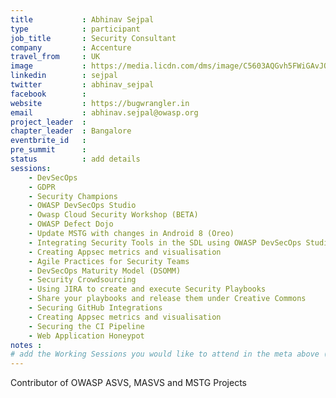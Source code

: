 ```yaml
---
title           : Abhinav Sejpal
type            : participant
job_title       : Security Consultant
company         : Accenture
travel_from     : UK
image           : https://media.licdn.com/dms/image/C5603AQGvh5FWiGAvJQ/profile-displayphoto-shrink_200_200/0?e=1529557200&v=beta&t=2tXmfupg6Kl91z5QziG6PgAb4cLABGXMvdaEYvFjwdI
linkedin        : sejpal
twitter         : abhinav_sejpal
facebook        :
website         : https://bugwrangler.in
email           : abhinav.sejpal@owasp.org
project_leader  :
chapter_leader  : Bangalore
eventbrite_id   :
pre_summit      :
status          : add details
sessions:
    - DevSecOps
    - GDPR
    - Security Champions
    - OWASP DevSecOps Studio 
    - Owasp Cloud Security Workshop (BETA)
    - OWASP Defect Dojo
    - Update MSTG with changes in Android 8 (Oreo)
    - Integrating Security Tools in the SDL using OWASP DevSecOps Studio
    - Creating Appsec metrics and visualisation
    - Agile Practices for Security Teams
    - DevSecOps Maturity Model (DSOMM)
    - Security Crowdsourcing
    - Using JIRA to create and execute Security Playbooks
    - Share your playbooks and release them under Creative Commons
    - Securing GitHub Integrations
    - Creating Appsec metrics and visualisation
    - Securing the CI Pipeline
    - Web Application Honeypot
notes :
# add the Working Sessions you would like to attend in the meta above (use the session's title) e.g. sessions (one per line): -Security Playbooks Diagrams -Hackathon Daily Sessions
---
```


Contributor of OWASP ASVS, MASVS and MSTG Projects

<br/>
<br/>

<!-- put more details about participant here -->
